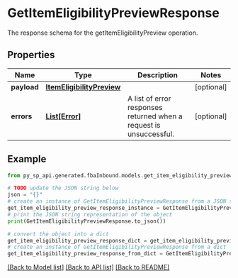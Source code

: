 # GetItemEligibilityPreviewResponse

The response schema for the getItemEligibilityPreview operation.

## Properties

Name | Type | Description | Notes
------------ | ------------- | ------------- | -------------
**payload** | [**ItemEligibilityPreview**](ItemEligibilityPreview.md) |  | [optional] 
**errors** | [**List[Error]**](Error.md) | A list of error responses returned when a request is unsuccessful. | [optional] 

## Example

```python
from py_sp_api.generated.fbaInbound.models.get_item_eligibility_preview_response import GetItemEligibilityPreviewResponse

# TODO update the JSON string below
json = "{}"
# create an instance of GetItemEligibilityPreviewResponse from a JSON string
get_item_eligibility_preview_response_instance = GetItemEligibilityPreviewResponse.from_json(json)
# print the JSON string representation of the object
print(GetItemEligibilityPreviewResponse.to_json())

# convert the object into a dict
get_item_eligibility_preview_response_dict = get_item_eligibility_preview_response_instance.to_dict()
# create an instance of GetItemEligibilityPreviewResponse from a dict
get_item_eligibility_preview_response_from_dict = GetItemEligibilityPreviewResponse.from_dict(get_item_eligibility_preview_response_dict)
```
[[Back to Model list]](../README.md#documentation-for-models) [[Back to API list]](../README.md#documentation-for-api-endpoints) [[Back to README]](../README.md)


